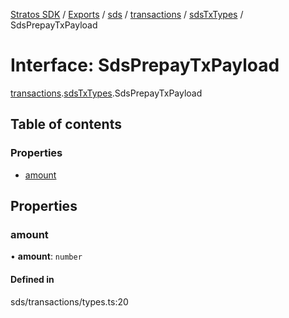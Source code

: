 [Stratos SDK](../README.md) / [Exports](../modules.md) / [sds](../modules/sds.md) / [transactions](../modules/sds.transactions.md) / [sdsTxTypes](../modules/sds.transactions.sdsTxTypes.md) / SdsPrepayTxPayload

# Interface: SdsPrepayTxPayload

[transactions](../modules/sds.transactions.md).[sdsTxTypes](../modules/sds.transactions.sdsTxTypes.md).SdsPrepayTxPayload

## Table of contents

### Properties

- [amount](sds.transactions.sdsTxTypes.SdsPrepayTxPayload.md#amount)

## Properties

### amount

• **amount**: `number`

#### Defined in

sds/transactions/types.ts:20
